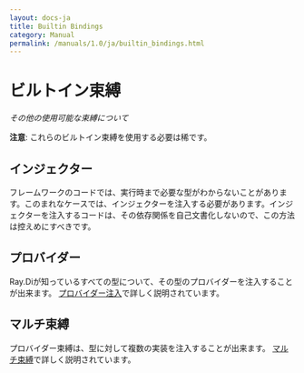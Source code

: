 ```yaml
---
layout: docs-ja
title: Builtin Bindings
category: Manual
permalink: /manuals/1.0/ja/builtin_bindings.html
---
```

# ビルトイン束縛

_その他の使用可能な束縛について_

**注意**: これらのビルトイン束縛を使用する必要は稀です。

## インジェクター

フレームワークのコードでは、実行時まで必要な型がわからないことがあります。このまれなケースでは、インジェクターを注入する必要があります。インジェクターを注入するコードは、その依存関係を自己文書化しないので、この方法は控えめにすべきです。

## プロバイダー

Ray.Diが知っているすべての型について、その型のプロバイダーを注入することが出来ます。
[プロバイダー注入](provider_bindings.html)で詳しく説明されています。

## マルチ束縛

プロバイダー束縛は、型に対して複数の実装を注入することが出来ます。
[マルチ束縛](multibindings.html)で詳しく説明されています。
